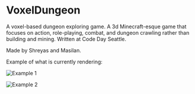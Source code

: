 VoxelDungeon
============

A voxel-based dungeon exploring game. A 3d Minecraft-esque game that focuses on action, role-playing, combat, and dungeon crawling rather than building and mining. Written at Code Day Seattle.

Made by Shreyas and Masilan.

Example of what is currently rendering:

![Example 1](https://raw.github.com/anubiann00b/VoxelDungeon/VBO-testing/resources/run/1.png)

![Example 2](https://raw.github.com/anubiann00b/VoxelDungeon/VBO-testing/resources/run/2.png)